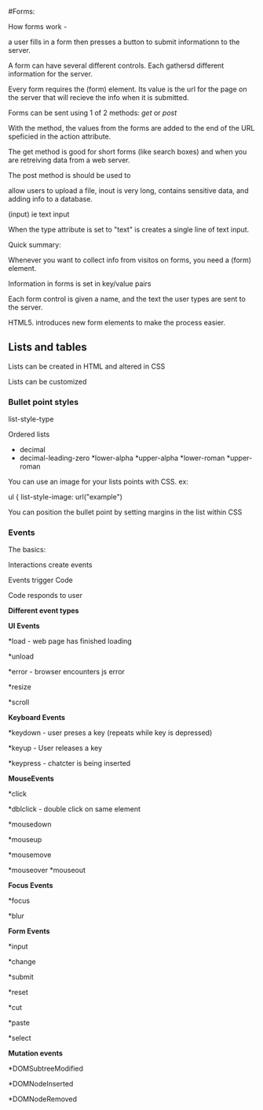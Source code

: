 #Forms:

How forms work -

a user fills in a form then presses a button to submit informationn to the server.  

A form can have several different controls.  Each gathersd different information for the server. 

Every form requires the (form) element. Its value is the url for the page on the server that will recieve the info when it is submitted. 

Forms can be sent using 1 of 2 methods: *get* or *post*

With the method, the values from the forms are added to the end of the URL speficied in the action attribute.  

The get method is good for short forms (like search boxes) and when you are retreiving data from a web server. 

The post method is should be used to

allow users to upload a file, inout is very long, contains sensitive data, and adding info to a database. 

(input) ie text input

When the type attribute is set to "text" is creates a single line of text input. 

Quick summary:

Whenever you want to collect info from visitos on forms, you need a (form) element.

Information in forms is set in key/value pairs

Each form control is given a name, and the text the user types are sent to the server. 

HTML5. introduces new form elements to make the process easier. 


## Lists and tables

Lists can be created in HTML and altered in CSS

Lists can be customized

### Bullet point styles

list-style-type

Ordered lists
* decimal
* decimal-leading-zero
*lower-alpha
*upper-alpha
*lower-roman
*upper-roman

You can use an image for your lists points with CSS. ex:

ul { list-style-image: url("example")


You can position the bullet point by setting margins in the list within CSS

### Events

The basics:

Interactions create events

Events trigger Code

Code responds to user

**Different event types** 

**UI Events**

*load - web page has finished loading

*unload 

*error - browser encounters js error

*resize

*scroll


**Keyboard Events** 

*keydown - user preses a key (repeats while key is depressed)

*keyup - User releases a key

*keypress - chatcter is being inserted 

**MouseEvents**

*click

*dblclick - double click on same element

*mousedown

*mouseup

*mousemove


*mouseover
*mouseout


**Focus Events**

*focus

*blur

**Form Events**

*input

*change

*submit

*reset

*cut

*paste

*select

**Mutation events**

*DOMSubtreeModified

*DOMNodeInserted

*DOMNodeRemoved





